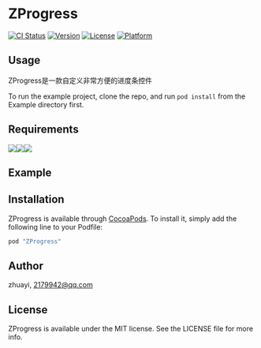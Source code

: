 # ZProgress

[![CI Status](http://img.shields.io/travis/zhuayi/ZProgress.svg?style=flat)](https://travis-ci.org/zhuayi/ZProgress)
[![Version](https://img.shields.io/cocoapods/v/ZProgress.svg?style=flat)](http://cocoapods.org/pods/ZProgress)
[![License](https://img.shields.io/cocoapods/l/ZProgress.svg?style=flat)](http://cocoapods.org/pods/ZProgress)
[![Platform](https://img.shields.io/cocoapods/p/ZProgress.svg?style=flat)](http://cocoapods.org/pods/ZProgress)

## Usage

ZProgress是一款自定义非常方便的进度条控件

To run the example project, clone the repo, and run `pod install` from the Example directory first.

## Requirements

![](https://raw.githubusercontent.com/zhuayi/ZProgress/master/screenshots/screenshots_1.gif)![](https://raw.githubusercontent.com/zhuayi/ZProgress/master/screenshots/screenshots_2.gif)![](https://raw.githubusercontent.com/zhuayi/ZProgress/master/screenshots/screenshots_3.gif)


## Example


## Installation

ZProgress is available through [CocoaPods](http://cocoapods.org). To install
it, simply add the following line to your Podfile:

```ruby
pod "ZProgress"
```

## Author

zhuayi, 2179942@qq.com

## License

ZProgress is available under the MIT license. See the LICENSE file for more info.
